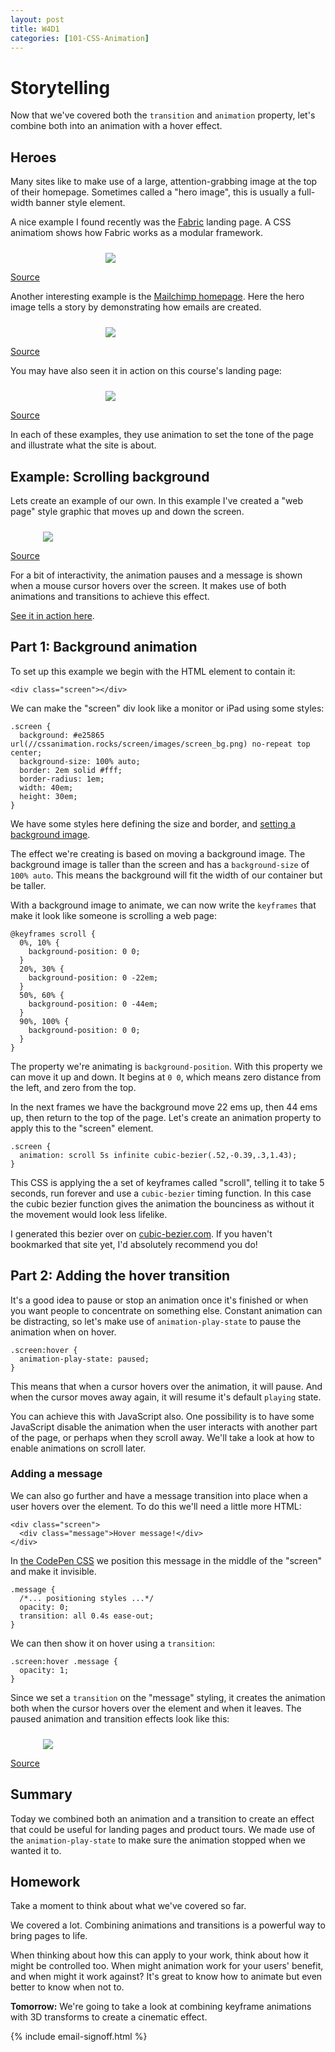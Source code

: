 ```yaml
---
layout: post
title: W4D1
categories: [101-CSS-Animation]
---
```


# Storytelling

Now that we've covered both the `transition` and `animation` property, let's combine both into an animation with a hover effect.

## Heroes

Many sites like to make use of a large, attention-grabbing image at the top of their homepage. Sometimes called a "hero image", this is usually a full-width banner style element.

A nice example I found recently was the [Fabric](https://getfabric.io) landing page. A CSS animatiom shows how Fabric works as a modular framework.

<div class="example">
  <img src="http://s3.amazonaws.com/course-images/fabric.gif" style="max-width: 200px; margin: 24px auto 0; display: block;">
  <p class="source"><a href="https://get.fabric.io/">Source</a></p>
</div>

Another interesting example is the [Mailchimp homepage](http://mailchimp.com). Here the hero image tells a story by demonstrating how emails are created.

<div class="example">
  <img src="http://s3.amazonaws.com/course-images/mailchimp.gif" style="max-width: 200px; margin: 24px auto 0; display: block;">
  <p class="source"><a href="http://mailchimp.com">Source</a></p>
</div>

You may have also seen it in action on this course's landing page:

<div class="example">
  <img src="http://s3.amazonaws.com/course-images/course.gif" style="max-width: 200px; margin: 24px auto 0; display: block;">
  <p class="source"><a href="https://cssanimation.rocks/courses/animation-101/">Source</a></p>
</div>

In each of these examples, they use animation to set the tone of the page and illustrate what the site is about. 

## Example: Scrolling background

Lets create an example of our own. In this example I've created a "web page" style graphic that moves up and down the screen. 

<div class="example">
  <img src="http://s3.amazonaws.com/course-images/screen.gif" style="max-width: 400px; margin: 24px auto 0; display: block;">
  <p class="source"><a href="http://codepen.io/donovanh/pen/LEwedW?editors=110">Source</a></p>
</div>

For a bit of interactivity, the animation pauses and a message is shown when a mouse cursor hovers over the screen. It makes use of both animations and transitions to achieve this effect.

[See it in action here](http://codepen.io/donovanh/pen/LEwedW?editors=110).

## Part 1: Background animation

To set up this example we begin with the HTML element to contain it:

    <div class="screen"></div>


We can make the "screen" div look like a monitor or iPad using some styles:

    .screen {
      background: #e25865 url(//cssanimation.rocks/screen/images/screen_bg.png) no-repeat top center;
      background-size: 100% auto;
      border: 2em solid #fff;
      border-radius: 1em;
      width: 40em;
      height: 30em;
    }

We have some styles here defining the size and border, and [setting a background image](https://cssanimation.rocks/screen/images/screen_bg.png).

The effect we're creating is based on moving a background image. The background image is taller than the screen and has a `background-size` of `100% auto`. This means the background will fit the width of our container but be taller.

With a background image to animate, we can now write the `keyframes` that make it look like someone is scrolling a web page:

    @keyframes scroll {
      0%, 10% {
        background-position: 0 0;
      }
      20%, 30% {
        background-position: 0 -22em;
      }
      50%, 60% {
        background-position: 0 -44em;
      }
      90%, 100% {
        background-position: 0 0;
      }
    }

The property we're animating is `background-position`. With this property we can move it up and down. It begins at `0 0`, which means zero distance from the left, and zero from the top. 

In the next frames we have the background move 22 ems up, then 44 ems up, then return to the top of the page. Let's create an animation property to apply this to the "screen" element.

    .screen {
      animation: scroll 5s infinite cubic-bezier(.52,-0.39,.3,1.43);
    }

This CSS is applying the a set of keyframes called "scroll", telling it to take 5 seconds, run forever and use a `cubic-bezier` timing function. In this case the cubic bezier function gives the animation the bounciness as without it the movement would look less lifelike.

I generated this bezier over on [cubic-bezier.com](http://cubic-bezier.com/#.52,-0.39,.3,1.43). If you haven't bookmarked that site yet, I'd absolutely recommend you do!

## Part 2: Adding the hover transition

It's a good idea to pause or stop an animation once it's finished or when you want people to concentrate on something else. Constant animation can be distracting, so let's make use of `animation-play-state` to pause the animation when on hover.

    .screen:hover {
      animation-play-state: paused;
    }

This means that when a cursor hovers over the animation, it will pause. And when the cursor moves away again, it will resume it's default `playing` state.

You can achieve this with JavaScript also. One possibility is to have some JavaScript disable the animation when the user interacts with another part of the page, or perhaps when they scroll away. We'll take a look at how to enable animations on scroll later.

### Adding a message

We can also go further and have a message transition into place when a user hovers over the element. To do this we'll need a little more HTML:

    <div class="screen">
      <div class="message">Hover message!</div>
    </div>

In [the CodePen CSS](http://codepen.io/donovanh/pen/LEwedW?editors=110) we position this message in the middle of the "screen" and make it invisible.

    .message {
      /*... positioning styles ...*/
      opacity: 0;
      transition: all 0.4s ease-out;
    }


We can then show it on hover using a `transition`:

    .screen:hover .message {
      opacity: 1;
    } 

Since we set a `transition` on the "message" styling, it creates the animation both when the cursor hovers over the element and when it leaves. The paused animation and transition effects look like this:

<div class="example">
  <img src="http://s3.amazonaws.com/course-images/screen-hover.gif" style="max-width: 400px; margin: 24px auto 0; display: block;">
  <p class="source"><a href="http://codepen.io/donovanh/pen/LEwedW?editors=110">Source</a></p>
</div>

## Summary

Today we combined both an animation and a transition to create an effect that could be useful for landing pages and product tours. We made use of the `animation-play-state` to make sure the animation stopped when we wanted it to.

<div class="callout">
  <h2>Homework</h2>
  <p>Take a moment to think about what we've covered so far.</p>
  <p>We covered a lot. Combining animations and transitions is a powerful way to bring pages to life.</p>
  <p>When thinking about how this can apply to your work, think about how it might be controlled too. When might animation work for your users' benefit, and when might it work against? It's great to know how to animate but even better to know when not to.</p>
</div>

**Tomorrow:** We're going to take a look at combining keyframe animations with 3D transforms to create a cinematic effect.

{% include email-signoff.html %}
